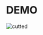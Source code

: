 # DEMO

![cutted](https://user-images.githubusercontent.com/43646356/115161025-f7a79300-a0a3-11eb-83ae-4e72bd30843d.gif)
